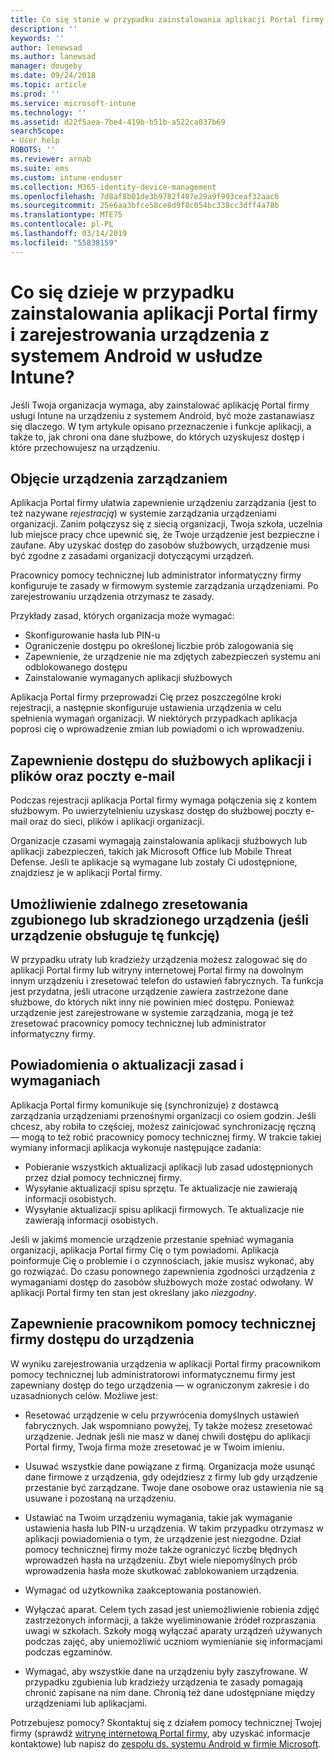 ```yaml
---
title: Co się stanie w przypadku zainstalowania aplikacji Portal firmy dla systemu Android
description: ''
keywords: ''
author: lenewsad
ms.author: lanewsad
manager: dougeby
ms.date: 09/24/2018
ms.topic: article
ms.prod: ''
ms.service: microsoft-intune
ms.technology: ''
ms.assetid: d22f5aea-7be4-419b-b51b-a522ca037b69
searchScope:
- User help
ROBOTS: ''
ms.reviewer: arnab
ms.suite: ems
ms.custom: intune-enduser
ms.collection: M365-identity-device-management
ms.openlocfilehash: 7d8af8b01de3b9782f487e29a9f993ceaf32aac6
ms.sourcegitcommit: 25e6aa3bfce58ce8d9f8c054bc338cc3dff4a78b
ms.translationtype: MTE75
ms.contentlocale: pl-PL
ms.lasthandoff: 03/14/2019
ms.locfileid: "55838159"
---
```

# <a name="what-happens-if-you-install-the-company-portal-app-and-enroll-your-android-device-in-intune"></a>Co się dzieje w przypadku zainstalowania aplikacji Portal firmy i zarejestrowania urządzenia z systemem Android w usłudze Intune?

Jeśli Twoja organizacja wymaga, aby zainstalować aplikację Portal firmy usługi Intune na urządzeniu z systemem Android, być może zastanawiasz się dlaczego. W tym artykule opisano przeznaczenie i funkcje aplikacji, a także to, jak chroni ona dane służbowe, do których uzyskujesz dostęp i które przechowujesz na urządzeniu.

## <a name="gets-your-device-managed"></a>Objęcie urządzenia zarządzaniem
Aplikacja Portal firmy ułatwia zapewnienie urządzeniu zarządzania (jest to też nazywane *rejestracją*) w systemie zarządzania urządzeniami organizacji. Zanim połączysz się z siecią organizacji, Twoja szkoła, uczelnia lub miejsce pracy chce upewnić się, że Twoje urządzenie jest bezpieczne i zaufane. Aby uzyskać dostęp do zasobów służbowych, urządzenie musi być zgodne z zasadami organizacji dotyczącymi urządzeń. 

Pracownicy pomocy technicznej lub administrator informatyczny firmy konfiguruje te zasady w firmowym systemie zarządzania urządzeniami. Po zarejestrowaniu urządzenia otrzymasz te zasady. 

Przykłady zasad, których organizacja może wymagać:
* Skonfigurowanie hasła lub PIN-u
* Ograniczenie dostępu po określonej liczbie prób zalogowania się
* Zapewnienie, że urządzenie nie ma zdjętych zabezpieczeń systemu ani odblokowanego dostępu
* Zainstalowanie wymaganych aplikacji służbowych

Aplikacja Portal firmy przeprowadzi Cię przez poszczególne kroki rejestracji, a następnie skonfiguruje ustawienia urządzenia w celu spełnienia wymagań organizacji. W niektórych przypadkach aplikacja poprosi cię o wprowadzenie zmian lub powiadomi o ich wprowadzeniu.

## <a name="gives-you-access-to-work-and-school-apps-work-files-and-email"></a>Zapewnienie dostępu do służbowych aplikacji i plików oraz poczty e-mail
Podczas rejestracji aplikacja Portal firmy wymaga połączenia się z kontem służbowym. Po uwierzytelnieniu uzyskasz dostęp do służbowej poczty e-mail oraz do sieci, plików i aplikacji organizacji. 

Organizacje czasami wymagają zainstalowania aplikacji służbowych lub aplikacji zabezpieczeń, takich jak Microsoft Office lub Mobile Threat Defense. Jeśli te aplikacje są wymagane lub zostały Ci udostępnione, znajdziesz je w aplikacji Portal firmy.

## <a name="lets-you-remotely-reset-a-lost-or-stolen-device-if-device-supports-it"></a>Umożliwienie zdalnego zresetowania zgubionego lub skradzionego urządzenia (jeśli urządzenie obsługuje tę funkcję)
W przypadku utraty lub kradzieży urządzenia możesz zalogować się do aplikacji Portal firmy lub witryny internetowej Portal firmy na dowolnym innym urządzeniu i zresetować telefon do ustawień fabrycznych. Ta funkcja jest przydatna, jeśli utracone urządzenie zawiera zastrzeżone dane służbowe, do których nikt inny nie powinien mieć dostępu. Ponieważ urządzenie jest zarejestrowane w systemie zarządzania, mogą je też zresetować pracownicy pomocy technicznej lub administrator informatyczny firmy.  

## <a name="notifies-you-of-policy-updates-and-requirements"></a>Powiadomienia o aktualizacji zasad i wymaganiach
Aplikacja Portal firmy komunikuje się (synchronizuje) z dostawcą zarządzania urządzeniami przenośnymi organizacji co osiem godzin. Jeśli chcesz, aby robiła to częściej, możesz zainicjować synchronizację ręczną — mogą to też robić pracownicy pomocy technicznej firmy. W trakcie takiej wymiany informacji aplikacja wykonuje następujące zadania:  
* Pobieranie wszystkich aktualizacji aplikacji lub zasad udostępnionych przez dział pomocy technicznej firmy.  
* Wysyłanie aktualizacji spisu sprzętu. Te aktualizacje nie zawierają informacji osobistych.  
* Wysyłanie aktualizacji spisu aplikacji firmowych. Te aktualizacje nie zawierają informacji osobistych.  

Jeśli w jakimś momencie urządzenie przestanie spełniać wymagania organizacji, aplikacja Portal firmy Cię o tym powiadomi. Aplikacja poinformuje Cię o problemie i o czynnościach, jakie musisz wykonać, aby go rozwiązać. Do czasu ponownego zapewnienia zgodności urządzenia z wymaganiami dostęp do zasobów służbowych może zostać odwołany. W aplikacji Portal firmy ten stan jest określany jako *niezgodny*. 

## <a name="permits-company-support-access-to-your-device"></a>Zapewnienie pracownikom pomocy technicznej firmy dostępu do urządzenia
W wyniku zarejestrowania urządzenia w aplikacji Portal firmy pracownikom pomocy technicznej lub administratorowi informatycznemu firmy jest zapewniany dostęp do tego urządzenia — w ograniczonym zakresie i do uzasadnionych celów. Możliwe jest:  

* Resetować urządzenie w celu przywrócenia domyślnych ustawień fabrycznych. Jak wspomniano powyżej, Ty także możesz zresetować urządzenie. Jednak jeśli nie masz w danej chwili dostępu do aplikacji Portal firmy, Twoja firma może zresetować je w Twoim imieniu.  

* Usuwać wszystkie dane powiązane z firmą. Organizacja może usunąć dane firmowe z urządzenia, gdy odejdziesz z firmy lub gdy urządzenie przestanie być zarządzane. Twoje dane osobowe oraz ustawienia nie są usuwane i pozostaną na urządzeniu.  

* Ustawiać na Twoim urządzeniu wymagania, takie jak wymaganie ustawienia hasła lub PIN-u urządzenia. W takim przypadku otrzymasz w aplikacji powiadomienia o tym, że urządzenie jest niezgodne. Dział pomocy technicznej firmy może także ograniczyć liczbę błędnych wprowadzeń hasła na urządzeniu. Zbyt wiele niepomyślnych prób wprowadzenia hasła może skutkować zablokowaniem urządzenia.  

* Wymagać od użytkownika zaakceptowania postanowień.  

* Wyłączać aparat. Celem tych zasad jest uniemożliwienie robienia zdjęć zastrzeżonych informacji, a także wyeliminowanie źródeł rozpraszania uwagi w szkołach. Szkoły mogą wyłączać aparaty urządzeń używanych podczas zajęć, aby uniemożliwić uczniom wymienianie się informacjami podczas egzaminów.  

* Wymagać, aby wszystkie dane na urządzeniu były zaszyfrowane. W przypadku zgubienia lub kradzieży urządzenia te zasady pomagają chronić zapisane na nim dane. Chronią też dane udostępniane między urządzeniami lub aplikacjami.  

Potrzebujesz pomocy? Skontaktuj się z działem pomocy technicznej Twojej firmy (sprawdź [witrynę internetową Portal firmy](https://go.microsoft.com/fwlink/?linkid=2010980), aby uzyskać informacje kontaktowe) lub napisz do <a href="mailto:wintunedroidfbk@microsoft.com?subject=I'm having trouble installing the Company Portal app on my Android device&body=Describe the issue you're experiencing here.">zespołu ds. systemu Android w firmie Microsoft</a>.
